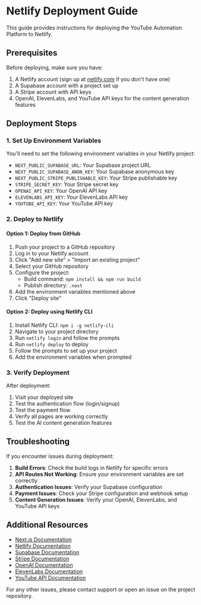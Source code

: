 # Netlify Deployment Guide

This guide provides instructions for deploying the YouTube Automation Platform to Netlify.

## Prerequisites

Before deploying, make sure you have:

1. A Netlify account (sign up at [netlify.com](https://netlify.com) if you don't have one)
2. A Supabase account with a project set up
3. A Stripe account with API keys
4. OpenAI, ElevenLabs, and YouTube API keys for the content generation features

## Deployment Steps

### 1. Set Up Environment Variables

You'll need to set the following environment variables in your Netlify project:

- `NEXT_PUBLIC_SUPABASE_URL`: Your Supabase project URL
- `NEXT_PUBLIC_SUPABASE_ANON_KEY`: Your Supabase anonymous key
- `NEXT_PUBLIC_STRIPE_PUBLISHABLE_KEY`: Your Stripe publishable key
- `STRIPE_SECRET_KEY`: Your Stripe secret key
- `OPENAI_API_KEY`: Your OpenAI API key
- `ELEVENLABS_API_KEY`: Your ElevenLabs API key
- `YOUTUBE_API_KEY`: Your YouTube API key

### 2. Deploy to Netlify

#### Option 1: Deploy from GitHub

1. Push your project to a GitHub repository
2. Log in to your Netlify account
3. Click "Add new site" > "Import an existing project"
4. Select your GitHub repository
5. Configure the project:
   - Build command: `npm install && npm run build`
   - Publish directory: `.next`
6. Add the environment variables mentioned above
7. Click "Deploy site"

#### Option 2: Deploy using Netlify CLI

1. Install Netlify CLI: `npm i -g netlify-cli`
2. Navigate to your project directory
3. Run `netlify login` and follow the prompts
4. Run `netlify deploy` to deploy
5. Follow the prompts to set up your project
6. Add the environment variables when prompted

### 3. Verify Deployment

After deployment:

1. Visit your deployed site
2. Test the authentication flow (login/signup)
3. Test the payment flow
4. Verify all pages are working correctly
5. Test the AI content generation features

## Troubleshooting

If you encounter issues during deployment:

1. **Build Errors**: Check the build logs in Netlify for specific errors
2. **API Routes Not Working**: Ensure your environment variables are set correctly
3. **Authentication Issues**: Verify your Supabase configuration
4. **Payment Issues**: Check your Stripe configuration and webhook setup
5. **Content Generation Issues**: Verify your OpenAI, ElevenLabs, and YouTube API keys

## Additional Resources

- [Next.js Documentation](https://nextjs.org/docs)
- [Netlify Documentation](https://docs.netlify.com)
- [Supabase Documentation](https://supabase.io/docs)
- [Stripe Documentation](https://stripe.com/docs)
- [OpenAI Documentation](https://platform.openai.com/docs)
- [ElevenLabs Documentation](https://docs.elevenlabs.io)
- [YouTube API Documentation](https://developers.google.com/youtube/v3/docs)

For any other issues, please contact support or open an issue on the project repository.
